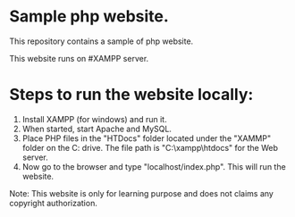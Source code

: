 # Sample php website.
This repository contains a sample of php website.

This website runs on #XAMPP server.

# Steps to run the website locally:
1. Install XAMPP (for windows) and run it.
2. When started, start Apache and MySQL.
3. Place PHP files in the "HTDocs" folder located under the "XAMMP" folder on the C: drive. The file path is "C:\xampp\htdocs" for the Web server.
4. Now go to the browser and type "localhost/index.php". This will run the website.

Note: This website is only for learning purpose and does not claims any copyright authorization.
